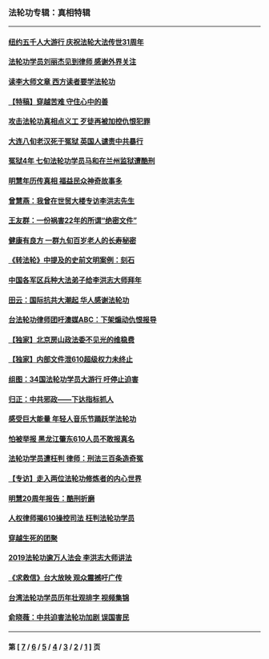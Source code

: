 ### 法轮功专辑：真相特辑
---
#### [纽约五千人大游行 庆祝法轮大法传世31周年](../../pages/nf4389/n13995110.md?08140430) 
#### [法轮功学员刘丽杰见到律师 感谢外界关注](../../pages/nf4389/n13927012.md?08140430) 
#### [读李大师文章 西方读者要学法轮功](../../pages/nf4389/n13925142.md?08140430) 
#### [【特稿】穿越苦难 守住心中的善](../../pages/nf4389/n13784979.md?08140430) 
#### [攻击法轮功真相点义工 歹徒再被加控仇恨犯罪](../../pages/nf4389/n13601019.md?08140430) 
#### [大连八旬老汉死于冤狱 英国人谴责中共暴行](../../pages/nf4389/n13480118.md?08140430) 
#### [冤狱4年 七旬法轮功学员马和在兰州监狱遭酷刑](../../pages/nf4389/n13304688.md?08140430) 
#### [明慧年历传真相 福益民众神奇故事多](../../pages/nf4389/n13294545.md?08140430) 
#### [曾慧燕：我曾在世贸大楼专访李洪志先生](../../pages/nf4389/n12898729.md?08140430) 
#### [王友群：一份祸害22年的所谓“绝密文件”](../../pages/nf4389/n12871750.md?08140430) 
#### [健康有良方 一群九旬百岁老人的长寿秘密](../../pages/nf4389/n12847475.md?08140430) 
#### [《转法轮》中提及的史前文明案例：刻石](../../pages/nf4389/n12758577.md?08140430) 
#### [中国各军区兵种大法弟子给李洪志大师拜年](../../pages/nf4389/n12750047.md?08140430) 
#### [田云：国际抗共大潮起 华人感谢法轮功](../../pages/nf4389/n12357708.md?08140430) 
#### [台法轮功律师团吁澳媒ABC：下架煽动仇恨报导](../../pages/nf4389/n12279917.md?08140430) 
#### [【独家】北京房山政法委不见光的维稳费](../../pages/nf4389/n12031979.md?08140430) 
#### [【独家】内部文件泄610超级权力未终止](../../pages/nf4389/n12023895.md?08140430) 
#### [组图：34国法轮功学员大游行 吁停止迫害](../../pages/nf4389/n11492658.md?08140430) 
#### [归正：中共邪政——下达指标抓人](../../pages/nf4389/n11474770.md?08140430) 
#### [感受巨大能量 年轻人音乐节踊跃学法轮功](../../pages/nf4389/n11441981.md?08140430) 
#### [怕被举报 黑龙江肇东610人员不敢报真名](../../pages/nf4389/n11436499.md?08140430) 
#### [法轮功学员遭枉判 律师：刑法三百条造奇冤](../../pages/nf4389/n11433943.md?08140430) 
#### [【专访】走入两位法轮功修炼者的内心世界](../../pages/nf4389/n11415623.md?08140430) 
#### [明慧20周年报告：酷刑折磨](../../pages/nf4389/n11387954.md?08140430) 
#### [人权律师揭610操控司法 枉判法轮功学员](../../pages/nf4389/n11313370.md?08140430) 
#### [穿越生死的团聚](../../pages/nf4389/n11258922.md?08140430) 
#### [2019法轮功逾万人法会 李洪志大师讲法](../../pages/nf4389/n11265303.md?08140430) 
#### [《求救信》台大放映 观众震撼吁广传](../../pages/nf4389/n10922251.md?08140430) 
#### [台湾法轮功学员历年壮观排字 视频集锦](../../pages/nf4389/n10878789.md?08140430) 
#### [俞晓薇：中共迫害法轮功加剧 误国害民](../../pages/nf4389/n10859260.md?08140430) 

---
#### 第 [ [7](./7.md?08140430) / [6](./6.md?08140430) / [5](./5.md?08140430) / [4](./4.md?08140430) / [3](./3.md?08140430) / [2](./2.md?08140430) / [1](./1.md?08140430) ] 页
